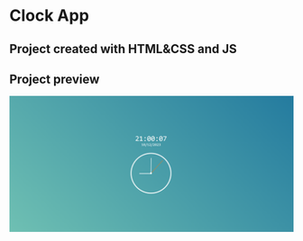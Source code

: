 # Clock App

## Project created with HTML&CSS and JS

## Project preview

![Clock-App](./assets/images/clockapp.png)
